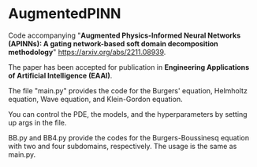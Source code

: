 # AugmentedPINN
Code accompanying "**Augmented Physics-Informed Neural Networks (APINNs): A gating network-based soft domain decomposition methodology**" https://arxiv.org/abs/2211.08939.

The paper has been accepted for publication in **Engineering Applications of Artificial Intelligence (EAAI)**.

The file "main.py" provides the code for the Burgers' equation, Helmholtz equation, Wave equation, and Klein-Gordon equation.

You can control the PDE, the models, and the hyperparameters by setting up args in the file.

BB.py and BB4.py provide the codes for the Burgers-Boussinesq equation with two and four subdomains, respectively. The usage is the same as main.py.
